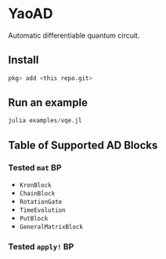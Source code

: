 # YaoAD

Automatic differentiable quantum circuit.

## Install
```julia
pkg> add <this repo.git>
```

## Run an example
```julia
julia examples/vqe.jl
```

## Table of Supported AD Blocks
### Tested `mat` BP
* `KronBlock`
* `ChainBlock`
* `RotationGate`
* `TimeEvolution`
* `PutBlock`
* `GeneralMatrixBlock`

### Tested `apply!` BP
